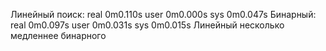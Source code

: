 Линейный поиск:
real 0m0.110s user 0m0.000s sys 0m0.047s
Бинарный:
real 0m0.097s user 0m0.031s sys 0m0.015s
Линейный несколько медленнее бинарного
